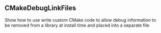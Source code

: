 
## CMakeDebugLinkFiles ##
Show how to use write custom CMake code to allow debug information to be removed
from a library at install time and placed into a separate file

